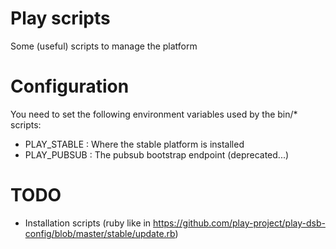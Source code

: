 Play scripts
============

Some (useful) scripts to manage the platform

# Configuration

You need to set the following environment variables used by the bin/* scripts:

- PLAY_STABLE : Where the stable platform is installed
- PLAY_PUBSUB : The pubsub bootstrap endpoint (deprecated...)

# TODO
- Installation scripts (ruby like in https://github.com/play-project/play-dsb-config/blob/master/stable/update.rb)